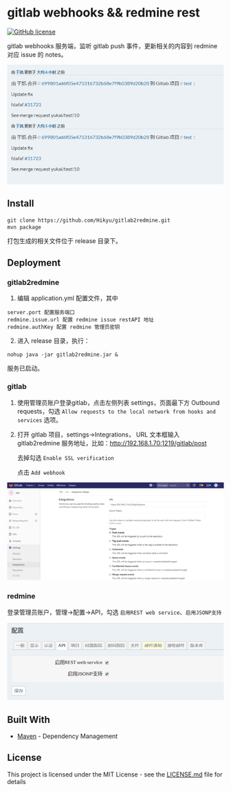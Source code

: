 # gitlab webhooks && redmine rest

[![GitHub license](https://img.shields.io/github/license/Hikyu/gitlab2redmine.svg)](https://github.com/Hikyu/gitlab2redmine/blob/master/LICENSE)

gitlab webhooks 服务端，监听 gitlab push 事件，更新相关的内容到 redmine 对应 issue 的 notes。

![](img/demo.png)

## Install

```
git clone https://github.com/Hikyu/gitlab2redmine.git
mvn package
```

打包生成的相关文件位于 release 目录下。

## Deployment

### gitlab2redmine

1. 编辑 application.yml 配置文件，其中

```
server.port 配置服务端口
redmine.issue.url 配置 redmine issue restAPI 地址
redmine.authKey 配置 redmine 管理员密钥
```

2. 进入 release 目录，执行：

```
nohup java -jar gitlab2redmine.jar &
```

服务已启动。

### gitlab

1. 使用管理员账户登录gitlab，点击左侧列表 settings，页面最下方 Outbound requests，勾选 `Allow requests to the local network from hooks and services` 选项。

2. 打开 gitlab 项目，settings->Integrations， URL 文本框输入 gitlab2redmine 服务地址，比如：http://192.168.1.70:1219/gitlab/post

   去掉勾选 `Enable SSL verification`

   点击 `Add webhook`

![](img/gitlab.png)

### redmine 

登录管理员账户，管理->配置->API，勾选 `启用REST web service`、`启用JSONP支持`

![](img/redmine.png)

## Built With

* [Maven](https://maven.apache.org/) - Dependency Management

## License

This project is licensed under the MIT License - see the [LICENSE.md](LICENSE.md) file for details
